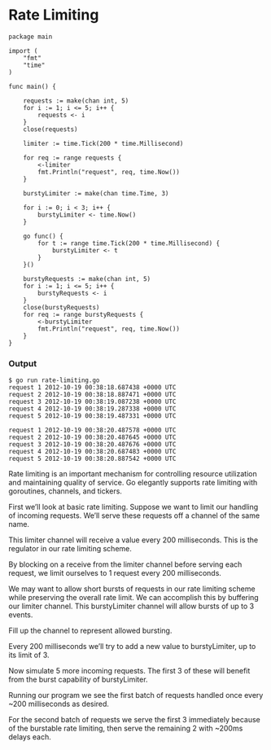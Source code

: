 
#  Rate Limiting
```
package main

import (
    "fmt"
    "time"
)

func main() {

    requests := make(chan int, 5)
    for i := 1; i <= 5; i++ {
        requests <- i
    }
    close(requests)

    limiter := time.Tick(200 * time.Millisecond)

    for req := range requests {
        <-limiter
        fmt.Println("request", req, time.Now())
    }

    burstyLimiter := make(chan time.Time, 3)

    for i := 0; i < 3; i++ {
        burstyLimiter <- time.Now()
    }

    go func() {
        for t := range time.Tick(200 * time.Millisecond) {
            burstyLimiter <- t
        }
    }()

    burstyRequests := make(chan int, 5)
    for i := 1; i <= 5; i++ {
        burstyRequests <- i
    }
    close(burstyRequests)
    for req := range burstyRequests {
        <-burstyLimiter
        fmt.Println("request", req, time.Now())
    }
}
```
### Output

```
$ go run rate-limiting.go
request 1 2012-10-19 00:38:18.687438 +0000 UTC
request 2 2012-10-19 00:38:18.887471 +0000 UTC
request 3 2012-10-19 00:38:19.087238 +0000 UTC
request 4 2012-10-19 00:38:19.287338 +0000 UTC
request 5 2012-10-19 00:38:19.487331 +0000 UTC

request 1 2012-10-19 00:38:20.487578 +0000 UTC
request 2 2012-10-19 00:38:20.487645 +0000 UTC
request 3 2012-10-19 00:38:20.487676 +0000 UTC
request 4 2012-10-19 00:38:20.687483 +0000 UTC
request 5 2012-10-19 00:38:20.887542 +0000 UTC
```
Rate limiting is an important mechanism for controlling resource utilization and maintaining quality of service. Go elegantly supports rate limiting with goroutines, channels, and tickers.
	



First we’ll look at basic rate limiting. Suppose we want to limit our handling of incoming requests. We’ll serve these requests off a channel of the same name.
	


This limiter channel will receive a value every 200 milliseconds. This is the regulator in our rate limiting scheme.
	


By blocking on a receive from the limiter channel before serving each request, we limit ourselves to 1 request every 200 milliseconds.
	


We may want to allow short bursts of requests in our rate limiting scheme while preserving the overall rate limit. We can accomplish this by buffering our limiter channel. This burstyLimiter channel will allow bursts of up to 3 events.
	


Fill up the channel to represent allowed bursting.

Every 200 milliseconds we’ll try to add a new value to burstyLimiter, up to its limit of 3.
	

Now simulate 5 more incoming requests. The first 3 of these will benefit from the burst capability of burstyLimiter.
	

Running our program we see the first batch of requests handled once every ~200 milliseconds as desired.
	
For the second batch of requests we serve the first 3 immediately because of the burstable rate limiting, then serve the remaining 2 with ~200ms delays each.

